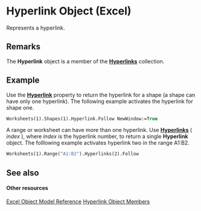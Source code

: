
# Hyperlink Object (Excel)

Represents a hyperlink.


## Remarks

 The **Hyperlink** object is a member of the **[Hyperlinks](de28e0af-7a4c-56c3-5fe5-ac47d1654628.md)** collection.


## Example

Use the  **[Hyperlink](97c87fda-91a5-b5db-a82b-6ba1465442fa.md)** property to return the hyperlink for a shape (a shape can have only one hyperlink). The following example activates the hyperlink for shape one.


```vb
Worksheets(1).Shapes(1).Hyperlink.Follow NewWindow:=True
```

A range or worksheet can have more than one hyperlink. Use  **[Hyperlinks](ac2fe50a-23a0-9982-d448-b18a91092624.md)** ( _index_ ), where _index_ is the hyperlink number, to return a single **Hyperlink** object. The folllowing example activates hyperlink two in the range A1:B2.




```vb
Worksheets(1).Range("A1:B2").Hyperlinks(2).Follow
```


## See also


#### Other resources


[Excel Object Model Reference](http://msdn.microsoft.com/library/11ea8598-8a20-92d5-f98b-0da04263bf2c%28Office.15%29.aspx)
[Hyperlink Object Members](b0566d1c-404f-b79e-7770-e7189a1c817a.md)
